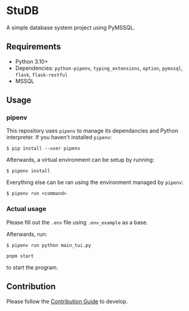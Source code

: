 # StuDB

A simple database system project using PyMSSQL.

## Requirements

-   Python 3.10+
-   Dependencies: `python-pipenv`, `typing_extensions`, `option`, `pymssql`, `flask`, `flask-restful`
-   MSSQL

## Usage

### pipenv

This repository uses `pipenv` to manage its dependancies and Python interpreter. If you haven't installed `pipenv`:

```
$ pip install --user pipenv
```

Afterwards, a virtual environment can be setup by running:

```
$ pipenv install
```

Everything else can be ran using the environment managed by `pipenv`:

```
$ pipenv run <command>
```

### Actual usage

Please fill out the `.env` file using `.env_example` as a base.

Afterwards, run:

```
$ pipenv run python main_tui.py
```

```
pnpm start
```

to start the program.

## Contribution

Please follow the [Contribution Guide](CONTRIBUTING.md) to develop.
